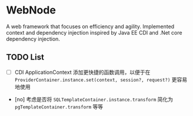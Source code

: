 WebNode
=========

A web framework that focuses on efficiency and agility. Implemented context and dependency injection inspired by Java EE CDI and .Net core dependency injection.


TODO List
----------

- [  ] CDI ApplicationContext 添加更快捷的函数调用，以便于在 ``ProviderContainer.instance.set(context, session?, request?)`` 更容易地使用
- [no] 考虑是否将 ``SQLTemplateContainer.instance.transform`` 简化为 ``pgTemplateContainer.transform`` 等等